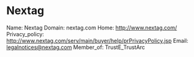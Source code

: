 
# Nextag

Name: Nextag
Domain: nextag.com
Home: http://www.nextag.com/
Privacy_policy: http://www.nextag.com/serv/main/buyer/help/prPrivacyPolicy.jsp
Email: legalnotices@nextag.com
Member_of: TrustE_TrustArc
